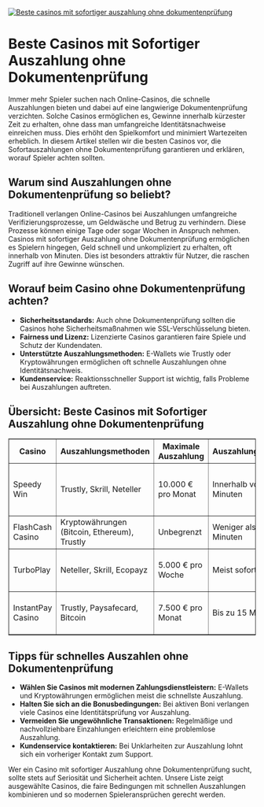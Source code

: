 [![Beste casinos mit sofortiger auszahlung ohne dokumentenprüfung](https://123-caf.pages.dev/gitsignup.png)](https://vrmoo.ru/Bt82HjjY)

<h1>Beste Casinos mit Sofortiger Auszahlung ohne Dokumentenprüfung</h1>  <p>Immer mehr Spieler suchen nach Online-Casinos, die schnelle Auszahlungen bieten und dabei auf eine langwierige Dokumentenprüfung verzichten. Solche Casinos ermöglichen es, Gewinne innerhalb kürzester Zeit zu erhalten, ohne dass man umfangreiche Identitätsnachweise einreichen muss. Dies erhöht den Spielkomfort und minimiert Wartezeiten erheblich. In diesem Artikel stellen wir die besten Casinos vor, die Sofortauszahlungen ohne Dokumentenprüfung garantieren und erklären, worauf Spieler achten sollten.</p>  <h2>Warum sind Auszahlungen ohne Dokumentenprüfung so beliebt?</h2>  <p>Traditionell verlangen Online-Casinos bei Auszahlungen umfangreiche Verifizierungsprozesse, um Geldwäsche und Betrug zu verhindern. Diese Prozesse können einige Tage oder sogar Wochen in Anspruch nehmen. Casinos mit sofortiger Auszahlung ohne Dokumentenprüfung ermöglichen es Spielern hingegen, Geld schnell und unkompliziert zu erhalten, oft innerhalb von Minuten. Dies ist besonders attraktiv für Nutzer, die raschen Zugriff auf ihre Gewinne wünschen.</p>  <h2>Worauf beim Casino ohne Dokumentenprüfung achten?</h2>  <ul>   <li><strong>Sicherheitsstandards:</strong> Auch ohne Dokumentenprüfung sollten die Casinos hohe Sicherheitsmaßnahmen wie SSL-Verschlüsselung bieten.</li>   <li><strong>Fairness und Lizenz:</strong> Lizenzierte Casinos garantieren faire Spiele und Schutz der Kundendaten.</li>   <li><strong>Unterstützte Auszahlungsmethoden:</strong> E-Wallets wie Trustly oder Kryptowährungen ermöglichen oft schnelle Auszahlungen ohne Identitätsnachweis.</li>   <li><strong>Kundenservice:</strong> Reaktionsschneller Support ist wichtig, falls Probleme bei Auszahlungen auftreten.</li> </ul>  <h2>Übersicht: Beste Casinos mit Sofortiger Auszahlung ohne Dokumentenprüfung</h2>  <table border="1" cellpadding="8" cellspacing="0" style="border-collapse: collapse; width: 100%;">   <thead>     <tr>       <th>Casino</th>       <th>Auszahlungsmethoden</th>       <th>Maximale Auszahlung</th>       <th>Auszahlungsdauer</th>       <th>Bonus-Angebote</th>     </tr>   </thead>   <tbody>     <tr>       <td>Speedy Win</td>       <td>Trustly, Skrill, Neteller</td>       <td>10.000 € pro Monat</td>       <td>Innerhalb von 5 Minuten</td>       <td>100% Bonus bis 500 € + 50 Freispiele</td>     </tr>     <tr>       <td>FlashCash Casino</td>       <td>Kryptowährungen (Bitcoin, Ethereum), Trustly</td>       <td>Unbegrenzt</td>       <td>Weniger als 10 Minuten</td>       <td>150% Bonus bis 300 €</td>     </tr>     <tr>       <td>TurboPlay</td>       <td>Neteller, Skrill, Ecopayz</td>       <td>5.000 € pro Woche</td>       <td>Meist sofort</td>       <td>50 Freispiele ohne Einzahlung</td>     </tr>     <tr>       <td>InstantPay Casino</td>       <td>Trustly, Paysafecard, Bitcoin</td>       <td>7.500 € pro Monat</td>       <td>Bis zu 15 Minuten</td>       <td>200% Bonus + 100 Freispiele</td>     </tr>   </tbody> </table>  <h2>Tipps für schnelles Auszahlen ohne Dokumentenprüfung</h2> <ul>   <li><strong>Wählen Sie Casinos mit modernen Zahlungsdienstleistern:</strong> E-Wallets und Kryptowährungen ermöglichen meist die schnellste Auszahlung.</li>   <li><strong>Halten Sie sich an die Bonusbedingungen:</strong> Bei aktiven Boni verlangen viele Casinos eine Identitätsprüfung vor Auszahlung.</li>   <li><strong>Vermeiden Sie ungewöhnliche Transaktionen:</strong> Regelmäßige und nachvollziehbare Einzahlungen erleichtern eine problemlose Auszahlung.</li>   <li><strong>Kundenservice kontaktieren:</strong> Bei Unklarheiten zur Auszahlung lohnt sich ein vorheriger Kontakt zum Support.</li> </ul>  <p>Wer ein Casino mit sofortiger Auszahlung ohne Dokumentenprüfung sucht, sollte stets auf Seriosität und Sicherheit achten. Unsere Liste zeigt ausgewählte Casinos, die faire Bedingungen mit schnellen Auszahlungen kombinieren und so modernen Spieleransprüchen gerecht werden.</p>